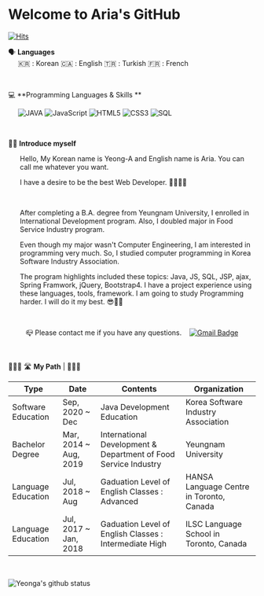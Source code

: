 # Welcome to Aria's GitHub
[![Hits](https://hits.seeyoufarm.com/api/count/incr/badge.svg?url=https%3A%2F%2Fgithub.com%2Fyeonga&count_bg=%2379C83D&title_bg=%23555555&icon=&icon_color=%23E7E7E7&title=hits&edge_flat=false)](https://hits.seeyoufarm.com)

🗣 **Languages**  </br>
&nbsp;&nbsp;&nbsp;&nbsp; 🇰🇷 : Korean 🇨🇦 : English 🇹🇷 : Turkish 🇫🇷 : French

</br>

💻 **Programming Languages & Skills **

&nbsp;&nbsp;&nbsp;&nbsp; ![JAVA](https://img.shields.io/badge/JAVA-007396?style=plastic&logo=Java&logoColor=wjite&color=CD1039) ![JavaScript](https://img.shields.io/badge/JavaScript-007396?style=plastic&logo=JavaScript&logoColor=default&color=red) ![HTML5](https://img.shields.io/badge/HTML5-007396?style=plastic&logo=HTML5&logoColor=default&color=FF8200) ![CSS3](https://img.shields.io/badge/CSS3-007396?style=plastic&logo=css3&logoColor=&color=0064CD) ![SQL](https://img.shields.io/badge/SQL-007396?style=plastic&logo=Mysql&logoColor=00008C&color=288CFF)

</br>

👧🏻 **Introduce myself**

<ul>Hello, My Korean name is Yeong-A and English name is Aria. You can call me whatever you want.</ul>
<ul>I have a desire to be the best Web Developer. 👩🏻‍💻✨</ul>
</br>

<ul> After completing a B.A. degree from Yeungnam University, I enrolled in International Development program. Also, I doubled major in Food Service Industry program.</ul>
<ul> Even though my major wasn't Computer Engineering, I am interested in programming very much. So, I studied computer programming in Korea Software Industry Association.</ul>
<ul> The program highlights included these topics: Java, JS, SQL, JSP, ajax, Spring Framwork, jQuery, Bootstrap4. I have a project experience using these languages, tools, framework. I am going to study Programming harder. I will do it my best. 😎👍🏻 </ul>

</br>

&nbsp;&nbsp;&nbsp;&nbsp;&nbsp;&nbsp;&nbsp;&nbsp;  📪  Please contact me if you have any questions.  &nbsp;&nbsp;   [![Gmail Badge](https://img.shields.io/badge/Gmail-d14836?style=for-the-badge&logo=Gmail&logoColor=white&link=mailto:yeongaria@gmail.com)](mailto:yeongaria@gmail.com)

</br>

🚴🏻‍♀️   🛣  **My Path**  |  👩🏻‍🎓

Type | Date | Contents | Organization |
|---|---|---|---|
| Software Education | Sep, 2020 ~ Dec | Java Development Education | Korea Software Industry Association|
| Bachelor Degree | Mar, 2014 ~ Aug, 2019 | International Development & Department of Food Service Industry  | Yeungnam University |
| Language Education | Jul, 2018 ~ Aug | Gaduation Level of English Classes : Advanced | HANSA Language Centre in Toronto, Canada|
| Language Education | Jul, 2017 ~ Jan, 2018 | Gaduation Level of English Classes : Intermediate High | ILSC Language School in Toronto, Canada |

</br>

![Yeonga's github status](https://github-readme-stats.vercel.app/api?username=yeonga&show_icons=true&theme=nightowl)
